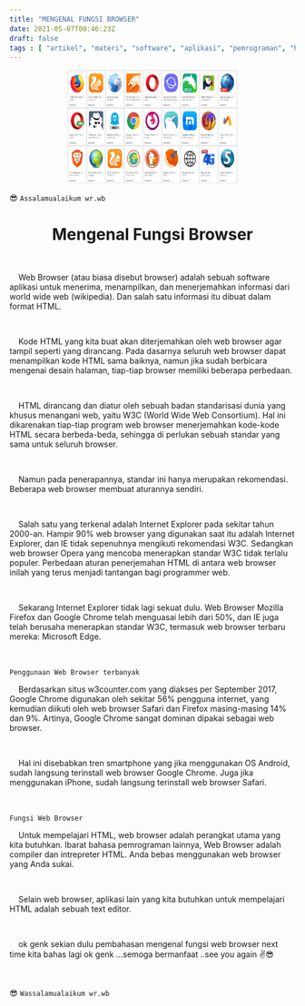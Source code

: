 ```yaml
---
title: "MENGENAL FUNGSI BROWSER"
date: 2021-05-07T00:46:23Z
draft: false
tags : [ "artikel", "materi", "software", "aplikasi", "pemrograman", "html" , "android" ]
---
```


<center><img width="300" height="200" src="/img-asset/mengenal fungsi browser.jpeg"></center>

😎 `Assalamualaikum wr.wb`

<h1 align="center"><b>Mengenal Fungsi Browser</b></h1>
<br>
<p class="justify">&nbsp; &nbsp; Web Browser (atau biasa disebut browser) adalah sebuah software aplikasi untuk menerima, menampilkan, dan menerjemahkan informasi dari world wide web (wikipedia). Dan salah satu informasi itu dibuat dalam format HTML.</p>
<!--more-->
<br>
<p class="justify">&nbsp; &nbsp; Kode HTML yang kita buat akan diterjemahkan oleh web browser agar tampil seperti yang dirancang. Pada dasarnya seluruh web browser dapat menampilkan kode HTML sama baiknya, namun jika sudah berbicara mengenai desain halaman, tiap-tiap browser memiliki beberapa perbedaan.</p>
<br>
<p class="justify">&nbsp; &nbsp; HTML dirancang dan diatur oleh sebuah badan standarisasi dunia yang khusus menangani web, yaitu W3C (World Wide Web Consortium). Hal ini dikarenakan tiap-tiap program web browser menerjemahkan kode-kode HTML secara berbeda-beda, sehingga di perlukan sebuah standar yang sama untuk seluruh browser.</p>
<br>
<p class="justify">&nbsp; &nbsp; Namun pada penerapannya, standar ini hanya merupakan rekomendasi. Beberapa web browser membuat aturannya sendiri.</p>
<br>
<p class="justify">&nbsp; &nbsp; Salah satu yang terkenal adalah Internet Explorer pada sekitar tahun 2000-an. Hampir 90% web browser yang digunakan saat itu adalah Internet Explorer, dan IE tidak sepenuhnya mengikuti rekomendasi W3C. Sedangkan web browser Opera yang mencoba menerapkan standar W3C tidak terlalu populer. Perbedaan aturan penerjemahan HTML di antara web browser inilah yang terus menjadi tantangan bagi programmer web.</p>
<br>
<p class="justify">&nbsp; &nbsp; Sekarang Internet Explorer tidak lagi sekuat dulu. Web Browser Mozilla Firefox dan Google Chrome telah menguasai lebih dari 50%, dan IE juga telah berusaha menerapkan standar W3C, termasuk web browser terbaru mereka: Microsoft Edge.</p>
<br>

`Penggunaan Web Browser terbanyak`

<p class="justify">&nbsp; &nbsp; Berdasarkan situs w3counter.com yang diakses per September 2017, Google Chrome digunakan oleh sekitar 56% pengguna internet, yang kemudian diikuti oleh web browser Safari dan Firefox masing-masing 14% dan 9%. Artinya, Google Chrome sangat dominan dipakai sebagai web browser.</p>
<br>
<p class="justify">&nbsp; &nbsp; Hal ini disebabkan tren smartphone yang jika menggunakan OS Android, sudah langsung terinstall web browser Google Chrome. Juga jika menggunakan iPhone, sudah langsung terinstall web browser Safari.</p>
<br>

`Fungsi Web Browser`

<p class="justify">&nbsp; &nbsp; Untuk mempelajari HTML, web browser adalah perangkat utama yang kita butuhkan. Ibarat bahasa pemrograman lainnya, Web Browser adalah compiler dan intrepreter HTML. Anda bebas menggunakan web browser yang Anda sukai.</p>
<br>
<p class="justify">&nbsp; &nbsp; Selain web browser, aplikasi lain yang kita butuhkan untuk mempelajari HTML adalah sebuah text editor.</p>
<br>
<p class="justify">&nbsp; &nbsp; ok genk sekian dulu pembahasan mengenal fungsi web browser next time kita bahas lagi ok genk ...semoga bermanfaat ..see you again ✌😎</p>
</br>

😎 `Wassalamualaikum wr.wb`
